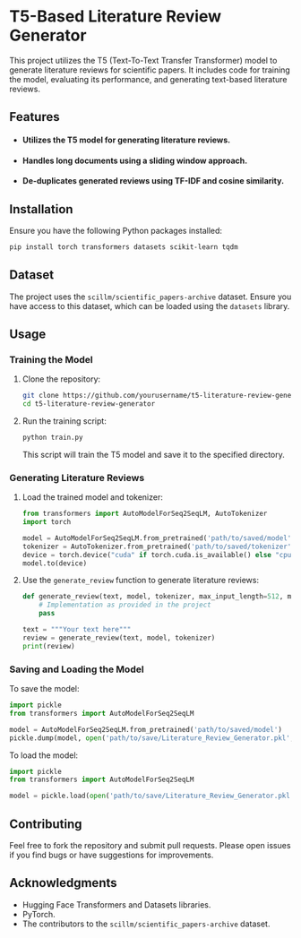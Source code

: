 # T5-Based Literature Review Generator

This project utilizes the T5 (Text-To-Text Transfer Transformer) model to generate literature reviews for scientific papers. It includes code for training the model, evaluating its performance, and generating text-based literature reviews.

## Features

- #### Utilizes the T5 model for generating literature reviews.
- #### Handles long documents using a sliding window approach.
- #### De-duplicates generated reviews using TF-IDF and cosine similarity.

## Installation

Ensure you have the following Python packages installed:

```bash
pip install torch transformers datasets scikit-learn tqdm
```

## Dataset

The project uses the `scillm/scientific_papers-archive` dataset. Ensure you have access to this dataset, which can be loaded using the `datasets` library.

## Usage

### Training the Model

1. Clone the repository:

    ```bash
    git clone https://github.com/yourusername/t5-literature-review-generator.git
    cd t5-literature-review-generator
    ```

2. Run the training script:

    ```bash
    python train.py
    ```

   This script will train the T5 model and save it to the specified directory.

### Generating Literature Reviews

1. Load the trained model and tokenizer:

    ```python
    from transformers import AutoModelForSeq2SeqLM, AutoTokenizer
    import torch

    model = AutoModelForSeq2SeqLM.from_pretrained('path/to/saved/model')
    tokenizer = AutoTokenizer.from_pretrained('path/to/saved/tokenizer')
    device = torch.device("cuda" if torch.cuda.is_available() else "cpu")
    model.to(device)
    ```

2. Use the `generate_review` function to generate literature reviews:

    ```python
    def generate_review(text, model, tokenizer, max_input_length=512, max_target_length=128):
        # Implementation as provided in the project
        pass

    text = """Your text here"""
    review = generate_review(text, model, tokenizer)
    print(review)
    ```

### Saving and Loading the Model

To save the model:

```python
import pickle
from transformers import AutoModelForSeq2SeqLM

model = AutoModelForSeq2SeqLM.from_pretrained('path/to/saved/model')
pickle.dump(model, open('path/to/save/Literature_Review_Generator.pkl', 'wb'))
```

To load the model:

```python
import pickle
from transformers import AutoModelForSeq2SeqLM

model = pickle.load(open('path/to/save/Literature_Review_Generator.pkl', 'rb'))
```

## Contributing

Feel free to fork the repository and submit pull requests. Please open issues if you find bugs or have suggestions for improvements.

## Acknowledgments

- Hugging Face Transformers and Datasets libraries.
- PyTorch.
- The contributors to the `scillm/scientific_papers-archive` dataset.
